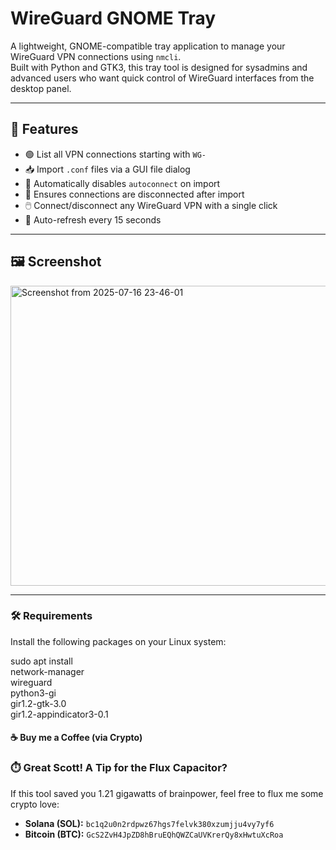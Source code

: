 # WireGuard GNOME Tray

A lightweight, GNOME-compatible tray application to manage your WireGuard VPN connections using `nmcli`.  
Built with Python and GTK3, this tray tool is designed for sysadmins and advanced users who want quick control of WireGuard interfaces from the desktop panel.

---

## 🚀 Features

- 🟢 List all VPN connections starting with `WG-`
- 📥 Import `.conf` files via a GUI file dialog
- 🚫 Automatically disables `autoconnect` on import
- 📴 Ensures connections are disconnected after import
- 🖱️ Connect/disconnect any WireGuard VPN with a single click
- 🔁 Auto-refresh every 15 seconds

---

## 🖼️ Screenshot

<img width="568" height="480" alt="Screenshot from 2025-07-16 23-46-01" src="https://github.com/user-attachments/assets/899a0dab-db20-4d56-a954-8e7ae5fc9f5e" />


---

### 🛠️ Requirements

Install the following packages on your Linux system:

sudo apt install \
  network-manager \
  wireguard \
  python3-gi \
  gir1.2-gtk-3.0 \
  gir1.2-appindicator3-0.1


#### ☕ Buy me a Coffee (via Crypto)

### ⏱️ Great Scott! A Tip for the Flux Capacitor?

If this tool saved you 1.21 gigawatts of brainpower, feel free to flux me some crypto love:

- **Solana (SOL):** `bc1q2u0n2rdpwz67hgs7felvk380xzumjju4vy7yf6`
- **Bitcoin (BTC):** `GcS2ZvH4JpZD8hBruEQhQWZCaUVKrerQy8xHwtuXcRoa`
